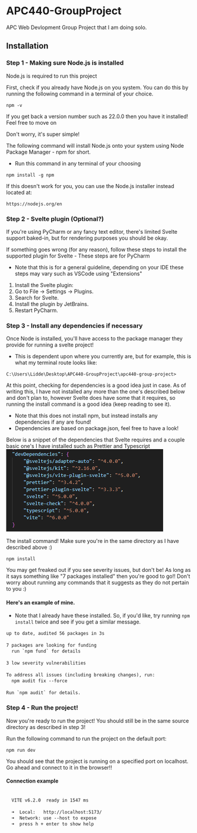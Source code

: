 # APC440-GroupProject

APC Web Devlopment Group Project that I am doing solo.

## Installation

### Step 1 - Making sure Node.js is installed

Node.js is required to run this project

First, check if you already have Node.js on you system.
You can do this by running the following command in a terminal of your choice.

```
npm -v
```

If you get back a version number such as 22.0.0 then you have it installed! Feel free to move on

Don't worry, it's super simple!

The following command will install Node.js onto your system using Node Package Manager - npm for short.

- Run this command in any terminal of your choosing

```
npm install -g npm
```

If this doesn't work for you, you can use the Node.js installer instead located at:

```
https://nodejs.org/en
```

### Step 2 - Svelte plugin (Optional?)

If you're using PyCharm or any fancy text editor, there's limited Svelte support baked-in, but for rendering purposes
you should be okay.

If something goes wrong (for any reason), follow these steps to install the supported plugin for Svelte - These steps are for PyCharm

- Note that this is for a general guideline, depending on your IDE these steps may vary such as VSCode using "Extensions"

1. Install the Svelte plugin:
2. Go to File → Settings → Plugins.
3. Search for Svelte.
4. Install the plugin by JetBrains.
5. Restart PyCharm.

### Step 3 - Install any dependencies if necessary

Once Node is installed, you'll have access to the package manager they provide for
running a svelte project!

- This is dependent upon where you currently are, but for example, this is what my terminal route looks like:

```
C:\Users\Lidde\Desktop\APC440-GroupProject\apc440-group-project>
```

At this point, checking for dependencies is a good idea just in case.
As of writing this, I have not installed any more than the one's described below and don't plan to,
however Svelte does have some that it requires, so running the install command is a good idea (keep reading to see it).

- Note that this does not install npm, but instead installs any dependencies if any are found!
- Dependencies are based on package.json, feel free to have a look!

Below is a snippet of the dependencies that Svelte requires and a couple basic one's I have installed such as Prettier and Typescript
![package.json dependencies](image.png)

The install command! Make sure you're in the same directory as I have described above :)

```
npm install
```

You may get freaked out if you see severity issues, but don't be! As long as it says something like "7 packages installed" then you're good to go!! Don't worry about running any commands that it suggests as they do not pertain to you :)

#### Here's an example of mine.

- Note that I already have these installed. So, if you'd like, try running `npm install` twice and see if you get a similar message.

```
up to date, audited 56 packages in 3s

7 packages are looking for funding
  run `npm fund` for details

3 low severity vulnerabilities

To address all issues (including breaking changes), run:
  npm audit fix --force

Run `npm audit` for details.
```

### Step 4 - Run the project!

Now you're ready to run the project! You should still be in the same source directory as described in step 3!

Run the following command to run the project on the default port:

```
npm run dev
```

You should see that the project is running on a specified port on localhost.
Go ahead and connect to it in the browser!!

#### Connection example

```

  VITE v6.2.0  ready in 1547 ms

  ➜  Local:   http://localhost:5173/
  ➜  Network: use --host to expose
  ➜  press h + enter to show help
```
